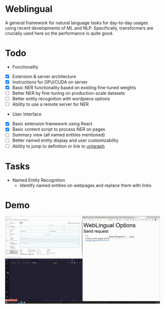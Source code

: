 # Weblingual
A general framework for natural language tasks for day-to-day usages using recent developments of ML and NLP. Specifically, transformers are crucially used here so the performance is quite good.

# Todo
- Functionality
- [x] Extension & server architecture
- [x] Instructions for GPU/CUDA on server
- [x] Basic NER functionality based on existing fine-tuned weights
- [ ] Better NER by fine-tuning on production-scale datasets
- [ ] Better entity recognition with wordpiece options
- [ ] Ability to use a remote server for NER
- User Interface
- [x] Basic extension framework using React
- [x] Basic content script to process NER on pages
- [ ] Summary view (all named entities mentioned)
- [ ] Better named entity display and user customizability
- [ ] Ability to jump to definition or link to [unigraph](https://github.com/ssalka/unigraph)

# Tasks
- Named Entity Recognition
    - Identify named entities on webpages and replace them with links

# Demo
![Demo Basic](./assets/demo_basic.gif)
